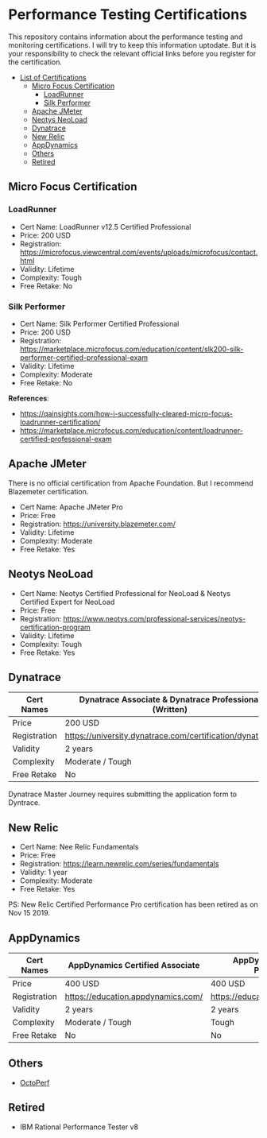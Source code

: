 # Performance Testing Certifications

This repository contains information about the performance testing and monitoring certifications. I will try to keep this information uptodate. But it is your responsibility to check the relevant official links before you register for the certification.

- [List of Certifications](#list-of-certifications)
  * [Micro Focus Certification](#micro-focus-certification)
    + [LoadRunner](#loadrunner)
    + [Silk Performer](#silk-performer)
  * [Apache JMeter](#apache-jmeter)
  * [Neotys NeoLoad](#neotys-neoload)
  * [Dynatrace](#dynatrace)
  * [New Relic](#new-relic)
  * [AppDynamics](#appdynamics)
  * [Others](#others)
  * [Retired](#retired)

## Micro Focus Certification

### LoadRunner

* Cert Name: LoadRunner v12.5 Certified Professional
* Price: 200 USD
* Registration: https://microfocus.viewcentral.com/events/uploads/microfocus/contact.html
* Validity: Lifetime
* Complexity: Tough
* Free Retake: No

### Silk Performer

* Cert Name: Silk Performer Certified Professional
* Price: 200 USD
* Registration: https://marketplace.microfocus.com/education/content/slk200-silk-performer-certified-professional-exam
* Validity: Lifetime
* Complexity: Moderate
* Free Retake: No

**References**: 
* https://qainsights.com/how-i-successfully-cleared-micro-focus-loadrunner-certification/
* https://marketplace.microfocus.com/education/content/loadrunner-certified-professional-exam

## Apache JMeter

There is no official certification from Apache Foundation. But I recommend Blazemeter certification.

* Cert Name: Apache JMeter Pro
* Price: Free
* Registration: https://university.blazemeter.com/
* Validity: Lifetime
* Complexity: Moderate
* Free Retake: Yes

## Neotys NeoLoad

* Cert Name: Neotys Certified Professional for NeoLoad & Neotys Certified Expert for NeoLoad
* Price: Free
* Registration: https://www.neotys.com/professional-services/neotys-certification-program
* Validity: Lifetime
* Complexity: Tough
* Free Retake: Yes

## Dynatrace

| Cert Names   	| Dynatrace Associate & Dynatrace Professional (Written)   	| Dynatrace Professional (Practical)                       	|
|--------------	|----------------------------------------------------------	|----------------------------------------------------------	|
| Price        	| 200 USD                                                  	| 250 USD                                                  	|
| Registration 	| https://university.dynatrace.com/certification/dynatrace 	| https://university.dynatrace.com/certification/dynatrace 	|
| Validity     	| 2 years                                                  	| 2 years                                                  	|
| Complexity   	| Moderate / Tough                                         	| Tough                                                    	|
| Free Retake  	| No                                                       	| No                                                       	|

Dynatrace Master Journey requires submitting the application form to Dyntrace.  

## New Relic

* Cert Name: Nee Relic Fundamentals
* Price: Free
* Registration: https://learn.newrelic.com/series/fundamentals
* Validity: 1 year
* Complexity: Moderate
* Free Retake: Yes

PS: New Relic Certified Performance Pro certification has been retired as on Nov 15 2019.  

## AppDynamics

| Cert Names   	| AppDynamics Certified Associate                          	| AppDynamics Certified Professional                       	|
|--------------	|----------------------------------------------------------	|----------------------------------------------------------	|
| Price        	| 400 USD                                                  	| 400 USD                                                  	|
| Registration 	| https://education.appdynamics.com/                       	| https://education.appdynamics.com                        	|
| Validity     	| 2 years                                                  	| 2 years                                                  	|
| Complexity   	| Moderate / Tough                                         	| Tough                                                    	|
| Free Retake  	| No                                                       	| No                                                       	|

## Others

* [OctoPerf](https://octoperf.com/pricing/#training)

## Retired

* IBM Rational Performance Tester v8
